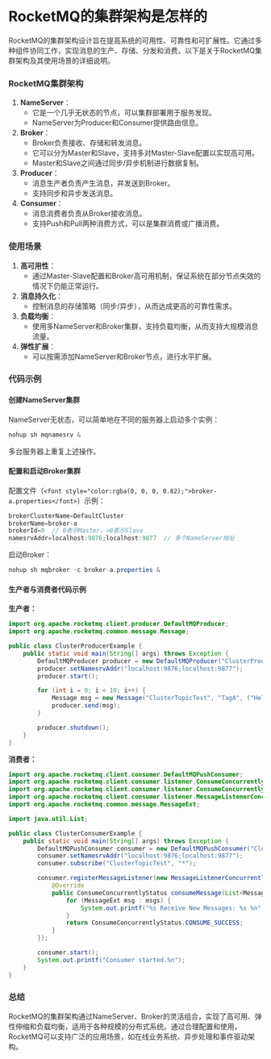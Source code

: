 # RocketMQ的集群架构是怎样的

<font style="color:rgba(0, 0, 0, 0.82);">RocketMQ的集群架构设计旨在提高系统的可用性、可靠性和可扩展性。它通过多种组件协同工作，实现消息的生产、存储、分发和消费。以下是关于RocketMQ集群架构及其使用场景的详细说明。</font>

### <font style="color:rgba(0, 0, 0, 0.82);">RocketMQ集群架构</font>
1. **<font style="color:rgba(0, 0, 0, 0.82);">NameServer</font>**<font style="color:rgba(0, 0, 0, 0.82);">：</font>
    - <font style="color:rgba(0, 0, 0, 0.82);">它是一个几乎无状态的节点，可以集群部署用于服务发现。</font>
    - <font style="color:rgba(0, 0, 0, 0.82);">NameServer为Producer和Consumer提供路由信息。</font>
2. **<font style="color:rgba(0, 0, 0, 0.82);">Broker</font>**<font style="color:rgba(0, 0, 0, 0.82);">：</font>
    - <font style="color:rgba(0, 0, 0, 0.82);">Broker负责接收、存储和转发消息。</font>
    - <font style="color:rgba(0, 0, 0, 0.82);">它可以分为Master和Slave，支持多对Master-Slave配置以实现高可用。</font>
    - <font style="color:rgba(0, 0, 0, 0.82);">Master和Slave之间通过同步/异步机制进行数据复制。</font>
3. **<font style="color:rgba(0, 0, 0, 0.82);">Producer</font>**<font style="color:rgba(0, 0, 0, 0.82);">：</font>
    - <font style="color:rgba(0, 0, 0, 0.82);">消息生产者负责产生消息，并发送到Broker。</font>
    - <font style="color:rgba(0, 0, 0, 0.82);">支持同步和异步发送消息。</font>
4. **<font style="color:rgba(0, 0, 0, 0.82);">Consumer</font>**<font style="color:rgba(0, 0, 0, 0.82);">：</font>
    - <font style="color:rgba(0, 0, 0, 0.82);">消息消费者负责从Broker接收消息。</font>
    - <font style="color:rgba(0, 0, 0, 0.82);">支持Push和Pull两种消费方式，可以是集群消费或广播消费。</font>

### <font style="color:rgba(0, 0, 0, 0.82);">使用场景</font>
1. **<font style="color:rgba(0, 0, 0, 0.82);">高可用性</font>**<font style="color:rgba(0, 0, 0, 0.82);">：</font>
    - <font style="color:rgba(0, 0, 0, 0.82);">通过Master-Slave配置和Broker高可用机制，保证系统在部分节点失效的情况下仍能正常运行。</font>
2. **<font style="color:rgba(0, 0, 0, 0.82);">消息持久化</font>**<font style="color:rgba(0, 0, 0, 0.82);">：</font>
    - <font style="color:rgba(0, 0, 0, 0.82);">控制消息的存储策略（同步/异步），从而达成更高的可靠性需求。</font>
3. **<font style="color:rgba(0, 0, 0, 0.82);">负载均衡</font>**<font style="color:rgba(0, 0, 0, 0.82);">：</font>
    - <font style="color:rgba(0, 0, 0, 0.82);">使用多NameServer和Broker集群，支持负载均衡，从而支持大规模消息流量。</font>
4. **<font style="color:rgba(0, 0, 0, 0.82);">弹性扩展</font>**<font style="color:rgba(0, 0, 0, 0.82);">：</font>
    - <font style="color:rgba(0, 0, 0, 0.82);">可以按需添加NameServer和Broker节点，进行水平扩展。</font>

### <font style="color:rgba(0, 0, 0, 0.82);">代码示例</font>
#### <font style="color:rgba(0, 0, 0, 0.82);">创建NameServer集群</font>
<font style="color:rgba(0, 0, 0, 0.82);">NameServer无状态，可以简单地在不同的服务器上启动多个实例：</font>

```java
nohup sh mqnamesrv &
```

<font style="color:rgba(0, 0, 0, 0.82);">多台服务器上重复上述操作。</font>

#### <font style="color:rgba(0, 0, 0, 0.82);">配置和启动Broker集群</font>
<font style="color:rgba(0, 0, 0, 0.82);">配置文件（</font>`<font style="color:rgba(0, 0, 0, 0.82);">broker-a.properties</font>`<font style="color:rgba(0, 0, 0, 0.82);">）示例：</font>

```java
brokerClusterName=DefaultCluster  
brokerName=broker-a  
brokerId=0  // 0表示Master，>0表示Slave  
namesrvAddr=localhost:9876;localhost:9877  // 多个NameServer地址
```

<font style="color:rgba(0, 0, 0, 0.82);">启动Broker：</font>

```java
nohup sh mqbroker -c broker-a.properties &
```

#### <font style="color:rgba(0, 0, 0, 0.82);">生产者与消费者代码示例</font>
**<font style="color:rgba(0, 0, 0, 0.82);">生产者：</font>**

```java
import org.apache.rocketmq.client.producer.DefaultMQProducer;  
import org.apache.rocketmq.common.message.Message;  

public class ClusterProducerExample {  
    public static void main(String[] args) throws Exception {  
        DefaultMQProducer producer = new DefaultMQProducer("ClusterProducerGroup");  
        producer.setNamesrvAddr("localhost:9876;localhost:9877");  
        producer.start();  

        for (int i = 0; i < 10; i++) {  
            Message msg = new Message("ClusterTopicTest", "TagA", ("Hello RocketMQ " + i).getBytes());  
            producer.send(msg);  
        }  

        producer.shutdown();  
    }  
}
```

**<font style="color:rgba(0, 0, 0, 0.82);">消费者：</font>**

```java
import org.apache.rocketmq.client.consumer.DefaultMQPushConsumer;  
import org.apache.rocketmq.client.consumer.listener.ConsumeConcurrentlyContext;  
import org.apache.rocketmq.client.consumer.listener.ConsumeConcurrentlyStatus;  
import org.apache.rocketmq.client.consumer.listener.MessageListenerConcurrently;  
import org.apache.rocketmq.common.message.MessageExt;  

import java.util.List;  

public class ClusterConsumerExample {  
    public static void main(String[] args) throws Exception {  
        DefaultMQPushConsumer consumer = new DefaultMQPushConsumer("ClusterConsumerGroup");  
        consumer.setNamesrvAddr("localhost:9876;localhost:9877");  
        consumer.subscribe("ClusterTopicTest", "*");  

        consumer.registerMessageListener(new MessageListenerConcurrently() {  
            @Override  
            public ConsumeConcurrentlyStatus consumeMessage(List<MessageExt> msgs, ConsumeConcurrentlyContext context) {  
                for (MessageExt msg : msgs) {  
                    System.out.printf("%s Receive New Messages: %s %n", Thread.currentThread().getName(), new String(msg.getBody()));  
                }  
                return ConsumeConcurrentlyStatus.CONSUME_SUCCESS;  
            }  
        });  

        consumer.start();  
        System.out.printf("Consumer started.%n");  
    }  
}
```

### <font style="color:rgba(0, 0, 0, 0.82);">总结</font>
<font style="color:rgba(0, 0, 0, 0.82);">RocketMQ的集群架构通过NameServer、Broker的灵活组合，实现了高可用、弹性伸缩和负载均衡，适用于各种规模的分布式系统。通过合理配置和使用，RocketMQ可以支持广泛的应用场景，如在线业务系统、异步处理和事件驱动架构。</font>


